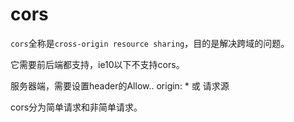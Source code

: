 # cors

`cors`全称是`cross-origin resource sharing`，目的是解决跨域的问题。

它需要前后端都支持，ie10以下不支持cors。

服务器端，需要设置header的Allow.. origin: * 或 请求源

cors分为简单请求和非简单请求。

